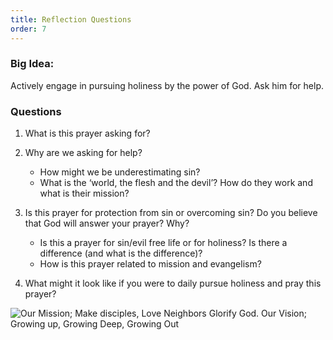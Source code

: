 ```yaml
---
title: Reflection Questions
order: 7
---
```


### Big Idea: 
Actively engage in pursuing holiness by the power of God. Ask him for help. 

### Questions
1. What is this prayer asking for? 

2. Why are we asking for help?
   - How might we be underestimating sin?
   - What is the ‘world, the flesh and the devil’? How do they work and what is their mission? 

3. Is this prayer for protection from sin or overcoming sin? Do you believe that God will answer your prayer? Why?
   - Is this a prayer for sin/evil free life or for holiness? Is there a difference (and what is the difference)?
   - How is this prayer related to mission and evangelism?
4. What might it look like if you were to daily pursue holiness and pray this prayer?



 



![Our Mission; Make disciples, Love Neighbors Glorify God. Our Vision; Growing up, Growing Deep, Growing Out](https://raw.githubusercontent.com/stgeorgeshurstville/bulletin/main/images/upload.JPG)
